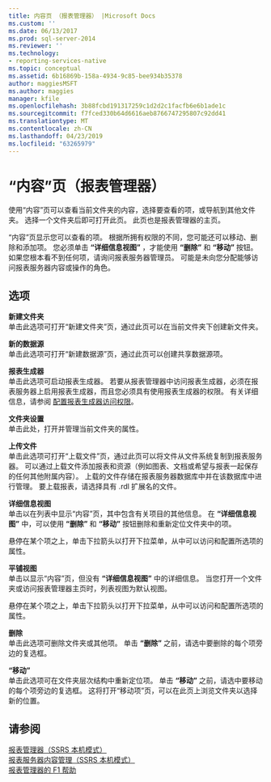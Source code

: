 ```yaml
---
title: 内容页 （报表管理器） |Microsoft Docs
ms.custom: ''
ms.date: 06/13/2017
ms.prod: sql-server-2014
ms.reviewer: ''
ms.technology:
- reporting-services-native
ms.topic: conceptual
ms.assetid: 6b16869b-158a-4934-9c85-bee934b35378
author: maggiesMSFT
ms.author: maggies
manager: kfile
ms.openlocfilehash: 3b88fcbd191317259c1d2d2c1facfb6e6b1ade1c
ms.sourcegitcommit: f7fced330b64d6616aeb8766747295807c92dd41
ms.translationtype: MT
ms.contentlocale: zh-CN
ms.lasthandoff: 04/23/2019
ms.locfileid: "63265979"
---
```

# <a name="contents-page-report-manager"></a>“内容”页（报表管理器）
  使用“内容”页可以查看当前文件夹的内容，选择要查看的项，或导航到其他文件夹。 选择一个文件夹后即可打开此页。 此页也是报表管理器的主页。  
  
 “内容”页显示您可以查看的项。 根据所拥有权限的不同，您可能还可以移动、删除和添加项。 您必须单击 **“详细信息视图”** ，才能使用 **“删除”** 和 **“移动”** 按钮。 如果您根本看不到任何项，请询问报表服务器管理员。 可能是未向您分配能够访问报表服务器内容或操作的角色。  
  
## <a name="options"></a>选项  
 **新建文件夹**  
 单击此选项可打开“新建文件夹”页，通过此页可以在当前文件夹下创建新文件夹。  
  
 **新的数据源**  
 单击此选项可打开“新建数据源”页，通过此页可以创建共享数据源项。  
  
 **报表生成器**  
 单击此选项可启动报表生成器。 若要从报表管理器中访问报表生成器，必须在报表服务器上启用报表生成器，而且您必须具有使用报表生成器的权限。 有关详细信息，请参阅 [配置报表生成器访问权限](report-server/configure-report-builder-access.md)。  
  
 **文件夹设置**  
 单击此处，打开并管理当前文件夹的属性。  
  
 **上传文件**  
 单击此选项可打开“上载文件”页，通过此页可以将文件从文件系统复制到报表服务器。 可以通过上载文件添加报表和资源（例如图表、文档或希望与报表一起保存的任何其他附属内容）。 上载的文件存储在报表服务器数据库中并在该数据库中进行管理。 要上载报表，请选择具有 .rdl 扩展名的文件。  
  
 **详细信息视图**  
 单击以在列表中显示“内容”页，其中包含有关项目的其他信息。 在 **“详细信息视图”** 中，可以使用 **“删除”** 和 **“移动”** 按钮删除和重新定位文件夹中的项。  
  
 悬停在某个项之上，单击下拉箭头以打开下拉菜单，从中可以访问和配置所选项的属性。  
  
 **平铺视图**  
 单击以显示“内容”页，但没有 **“详细信息视图”** 中的详细信息。 当您打开一个文件夹或访问报表管理器主页时，列表视图为默认视图。  
  
 悬停在某个项之上，单击下拉箭头以打开下拉菜单，从中可以访问和配置所选项的属性。  
  
 **删除**  
 单击此选项可删除文件夹或其他项。 单击 **“删除”** 之前，请选中要删除的每个项旁边的复选框。  
  
 **“移动”**  
 单击此选项可在文件夹层次结构中重新定位项。 单击 **“移动”** 之前，请选中要移动的每个项旁边的复选框。 这将打开“移动项”页，可以在此页上浏览文件夹以选择新的位置。  
  
## <a name="see-also"></a>请参阅  
 [报表管理器（SSRS 本机模式）](../../2014/reporting-services/report-manager-ssrs-native-mode.md)   
 [报表服务器内容管理（SSRS 本机模式）](report-server/report-server-content-management-ssrs-native-mode.md)   
 [报表管理器的 F1 帮助](../../2014/reporting-services/report-manager-f1-help.md)  
  
  
